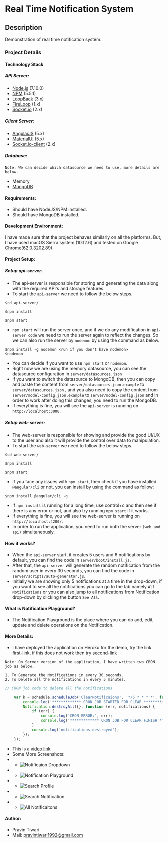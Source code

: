 # Real Time Notification System

## Description

Demonstration of real time notification system.

### Project Details

#### Technology Stack

##### API Server:

 * [Node.js](https://nodejs.org/en/) (7.10.0)
 * [NPM](https://www.npmjs.com/) (5.5.1)
 * [LoopBack](http://loopback.io/) (3.x)
 * [FireLoop](http://fireloop.io/) (1.x)
 * [Socket.io](https://socket.io/) (2.x)

##### Client Server:

 * [AngularJS](https://angular.io/) (5.x)
 * [MaterialUI](https://material.angular.io/) (5.x)
 * [Socket.io-client](https://socket.io/) (2.x)

##### Database:

  ```
  Note: We can decide which datasource we need to use, more details are below.
  ```

 * Memory
 * [MongoDB](https://www.mongodb.com/)


#### Requirements:

 * Should have NodeJS/NPM installed.
 * Should have MongoDB installed.

#### Development Environment:

I have made sure that the project behaves similarly on all the platforms.
But, I have used macOS Sierra system (10.12.6) and tested on Google Chrome(62.0.3202.89)

#### Project Setup:

##### Setup api-server:

* The api-server is responsible for storing and generating the data along with the required API's and storage features.
* To start the ```api-server``` we need to follow the below steps.

```
$cd api-server/

$npm install

$npm start
```
* ``` npm start ``` will run the server once, and if we do any modification in ```api-server code``` we need to run the server again to reflect the changes. So we can also run the server by ``` nodemon ``` by using the command as below.

```
$npm install -g nodemon <run if you don't have nodemon>
$nodemon
```
* You can decide if you want to use ``` npm start ``` or ``` nodemon ```.
* Right now we are using the memory datasource, you can see the datasource configuration in ```server/datasources.json```
* If you want to switch the datasource to MongoDB, then you can copy and paste the content from ```server/datasources.json.example``` to  ```server/datasources.json``` , and you also need to copy the content from ```server/model-config.json.example``` to  ```server/model-config.json``` and in order to work after doing this changes, you need to run the MongoDB.
* If everything is fine, you will see the ```api-server``` is running on ```http://localhost:3000```.


##### Setup web-server:

* The web-server is responsible for showing and provide the good UI/UX to the user and also it will provide the control over data to manipulation.
* To start the ```web-server``` we need to follow the below steps.

```
$cd web-server/

$npm install

$npm start
```
* If you face any issues with ```npm start```, then check if you have installed ```@angular/cli``` or not, you can install by using the command as follow:

```
$npm install @angular/cli -g
```
* If ```npm install``` is running for a long time, use control+c and then see if there is any error or not, and also try running ```npm start``` if it works.
* If everything is fine, you will see the web-server is running on ```http://localhost:4200/```.
* In order to run the application, you need to run both the server ```(web and api)``` simultaneously.


#### How it works?

* When the ```api-server``` start, it creates 5 users and 6 notifications by default, you can find the code in ```server/boot/install.js```.
* After that, the ```api-server``` will generate the random notification from the random user in every 30 seconds, you can find the code in ```server/scripts/auto-generator.js```.
* Initially we are showing only 5 notifications at a time in the drop-down, if you want to see all the notifications you can go to the tab namely ```All Notifications``` or you can also jump to all notifications from Notification drop-down by clicking the button ```See All```.

#### What is Notification Playground?

* The Notification Playground is the place where you can do add, edit, update and delete operations on the Notification.

#### More Details:

* I have deployed the application on Heroku for the demo, try the link [first-link](), if this does not work then try [second-link](http://notification.pravintiwari.com/)

```
Note: On Server version of the application, I have written two CRON job as below.

1. To Generate the Notifications in every 30 seconds.
2. To Delete all the notifications in every 5 minutes.
```

```javascript
// CRON job code to delete all the notifications

    var k = schedule.scheduleJob('ClearNotificaions', '*/5 * * * *', function () {
        console.log('************* CRON JOB STARTED FOR CLEAR **************');
        Notification.destroyAll({}, function (err, notifications) {
            if (err) {
                console.log('CRON ERROR:', err);
                console.log('************* CRON JOB FOR CLEAR FINISH **************');
            }
            console.log('notifications destroyed');
        });
    });

```
* This is a [video link](https://drive.google.com/file/d/18YubA_7Gc_g9yso62vsCi0KMUpU63lnd/view?usp=sharing)
* Some More Screenshots:
* * ![Notificaion Dropdown](https://i.imgur.com/0D2LC5p.png)
* * ![Notification Playground](https://i.imgur.com/CzAFFT1.png)
* * ![Search Profile](https://i.imgur.com/nvBGiXz.png)
* * ![Search Notification](https://i.imgur.com/THPDx4z.png)
* * ![All Notificaitons](https://i.imgur.com/S2U3H3u.png)

#### Author:

* Pravin Tiwari
* Mail:  pravintiwari1992@gmail.com
